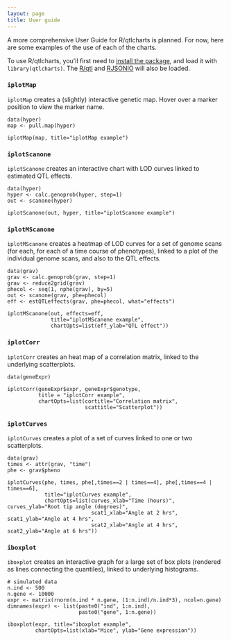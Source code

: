 ```yaml
---
layout: page
title: User guide
---
```


A more comprehensive User Guide for R/qtlcharts is planned. For now,
here are some examples of the use of each of the charts.

To use R/qtlcharts, you'll first need to
[install the package](installation.html), and load it with
`library(qtlcharts)`. The [R/qtl](http://www.rqtl.org) and
[RJSONIO](http://cran.r-project.org/web/packages/RJSONIO) will also be
loaded.

### `iplotMap`

`iplotMap` creates a (slightly) interactive genetic map. Hover over a
marker position to view the marker name.

    data(hyper)
    map <- pull.map(hyper)

    iplotMap(map, title="iplotMap example")


### `iplotScanone`

`iplotScanone` creates an interactive chart with LOD
curves linked to estimated QTL effects.


    data(hyper)
    hyper <- calc.genoprob(hyper, step=1)
    out <- scanone(hyper)

    iplotScanone(out, hyper, title="iplotScanone example")


### `iplotMScanone`

`iplotMScanone` creates a heatmap of LOD curves for a set of genome
scans (for each, for each of a time course of phenotypes), linked to a
plot of the individual genome scans, and also to the QTL effects.

    data(grav)
    grav <- calc.genoprob(grav, step=1)
    grav <- reduce2grid(grav)
    phecol <- seq(1, nphe(grav), by=5)
    out <- scanone(grav, phe=phecol)
    eff <- estQTLeffects(grav, phe=phecol, what="effects")

    iplotMScanone(out, effects=eff,
                  title="iplotMScanone example",
                  chartOpts=list(eff_ylab="QTL effect"))


### `iplotCorr`

`iplotCorr` creates an heat map of a correlation matrix, linked to the
underlying scatterplots.

    data(geneExpr)

    iplotCorr(geneExpr$expr, geneExpr$genotype,
              title = "iplotCorr example",
              chartOpts=list(cortitle="Correlation matrix",
                             scattitle="Scatterplot"))


### `iplotCurves`

`iplotCurves` creates a plot of a set of curves linked to one or two
scatterplots.

    data(grav)
    times <- attr(grav, "time")
    phe <- grav$pheno

    iplotCurves(phe, times, phe[,times==2 | times==4], phe[,times==4 | times==6],
                title="iplotCurves example",
                chartOpts=list(curves_xlab="Time (hours)", curves_ylab="Root tip angle (degrees)",
                               scat1_xlab="Angle at 2 hrs", scat1_ylab="Angle at 4 hrs",
                               scat2_xlab="Angle at 4 hrs", scat2_ylab="Angle at 6 hrs"))


### `iboxplot`

`iboxplot` creates an interactive graph for a large set of box plots
(rendered as lines connecting the quantiles), linked to underlying
histograms.

    # simulated data
    n.ind <- 500
    n.gene <- 10000
    expr <- matrix(rnorm(n.ind * n.gene, (1:n.ind)/n.ind*3), ncol=n.gene)
    dimnames(expr) <- list(paste0("ind", 1:n.ind),
                           paste0("gene", 1:n.gene))

    iboxplot(expr, title="iboxplot example",
             chartOpts=list(xlab="Mice", ylab="Gene expression"))
